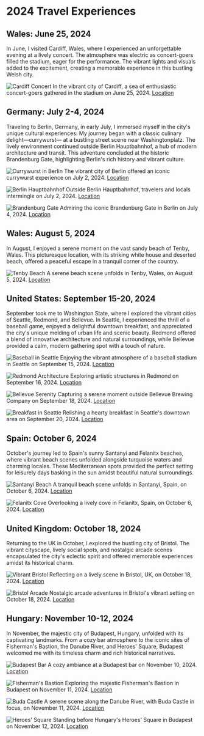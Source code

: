 # 2024 Travel Experiences

## Wales: June 25, 2024

In June, I visited Cardiff, Wales, where I experienced an unforgettable evening at a lively concert. The atmosphere was electric as concert-goers filled the stadium, eager for the performance. The vibrant lights and visuals added to the excitement, creating a memorable experience in this bustling Welsh city.

![Cardiff Concert](015.jpg)
In the vibrant city of Cardiff, a sea of enthusiastic concert-goers gathered in the stadium on June 25, 2024. [Location](https://www.bing.com/maps?cp=51.47833333333333~-3.1824749999999997&lvl=16)

## Germany: July 2-4, 2024

Traveling to Berlin, Germany, in early July, I immersed myself in the city's unique cultural experiences. My journey began with a classic culinary delight—currywurst— at a bustling street scene near Washingtonplatz. The lively environment continued outside Berlin Hauptbahnhof, a hub of modern architecture and transit. This adventure concluded at the historic Brandenburg Gate, highlighting Berlin's rich history and vibrant culture.

![Currywurst in Berlin](014.jpg)
The vibrant city of Berlin offered an iconic currywurst experience on July 2, 2024. [Location](https://www.bing.com/maps?cp=52.52441666666667~13.369544444444445&lvl=16)

![Berlin Hauptbahnhof](013.jpg)
Outside Berlin Hauptbahnhof, travelers and locals intermingle on July 2, 2024. [Location](https://www.bing.com/maps?cp=52.52382222222222~13.369119444444445&lvl=16)

![Brandenburg Gate](005.jpg)
Admiring the iconic Brandenburg Gate in Berlin on July 4, 2024. [Location](https://www.bing.com/maps?cp=52.516416666666665~13.378411111111111&lvl=16)

## Wales: August 5, 2024

In August, I enjoyed a serene moment on the vast sandy beach of Tenby, Wales. This picturesque location, with its striking white house and deserted beach, offered a peaceful escape in a tranquil corner of the country.

![Tenby Beach](004.jpg)
A serene beach scene unfolds in Tenby, Wales, on August 5, 2024. [Location](https://www.bing.com/maps?cp=51.67585833333333~-4.701925&lvl=16)

## United States: September 15-20, 2024

September took me to Washington State, where I explored the vibrant cities of Seattle, Redmond, and Bellevue. In Seattle, I experienced the thrill of a baseball game, enjoyed a delightful downtown breakfast, and appreciated the city's unique melding of urban life and scenic beauty. Redmond offered a blend of innovative architecture and natural surroundings, while Bellevue provided a calm, modern gathering spot with a touch of nature.

![Baseball in Seattle](003.jpg)
Enjoying the vibrant atmosphere of a baseball stadium in Seattle on September 15, 2024. [Location](https://www.bing.com/maps?cp=47.59085~-122.33256944444445&lvl=16)

![Redmond Architecture](012.jpg)
Exploring artistic structures in Redmond on September 16, 2024. [Location](https://www.bing.com/maps?cp=47.643211111111114~-122.1336888888889&lvl=16)

![Bellevue Serenity](011.jpg)
Capturing a serene moment outside Bellevue Brewing Company on September 18, 2024. [Location](https://www.bing.com/maps?cp=47.621375~-122.17839166666667&lvl=16)

![Breakfast in Seattle](010.jpg)
Relishing a hearty breakfast in Seattle's downtown area on September 20, 2024. [Location](https://www.bing.com/maps?cp=47.61092777777778~-122.34072222222221&lvl=16)

## Spain: October 6, 2024

October's journey led to Spain's sunny Santanyí and Felanitx beaches, where vibrant beach scenes unfolded alongside turquoise waters and charming locales. These Mediterranean spots provided the perfect setting for leisurely days basking in the sun amidst beautiful natural surroundings.

![Santanyí Beach](009.jpg)
A tranquil beach scene unfolds in Santanyí, Spain, on October 6, 2024. [Location](https://www.bing.com/maps?cp=39.376108333333335~3.2370583333333336&lvl=16)

![Felanitx Cove](008.jpg)
Overlooking a lively cove in Felanitx, Spain, on October 6, 2024. [Location](https://www.bing.com/maps?cp=39.379219444444445~3.2387333333333332&lvl=16)

## United Kingdom: October 18, 2024

Returning to the UK in October, I explored the bustling city of Bristol. The vibrant cityscape, lively social spots, and nostalgic arcade scenes encapsulated the city's eclectic spirit and offered memorable experiences amidst its historical charm.

![Vibrant Bristol](007.jpg)
Reflecting on a lively scene in Bristol, UK, on October 18, 2024. [Location](https://www.bing.com/maps?cp=51.45366111111112~-2.592530555555556&lvl=16)

![Bristol Arcade](006.jpg)
Nostalgic arcade adventures in Bristol's vibrant setting on October 18, 2024. [Location](https://www.bing.com/maps?cp=51.45308888888889~-2.5959694444444446&lvl=16)

## Hungary: November 10-12, 2024

In November, the majestic city of Budapest, Hungary, unfolded with its captivating landmarks. From a cozy bar atmosphere to the iconic sites of Fisherman's Bastion, the Danube River, and Heroes' Square, Budapest welcomed me with its timeless charm and rich historical narratives.

![Budapest Bar](022.jpg)
A cozy ambiance at a Budapest bar on November 10, 2024. [Location](https://www.bing.com/maps?cp=47.50545~19.05752777777778&lvl=16)

![Fisherman's Bastion](021.jpg)
Exploring the majestic Fisherman's Bastion in Budapest on November 11, 2024. [Location](https://www.bing.com/maps?cp=47.50167777777778~19.034522222222225&lvl=16)

![Buda Castle](023.jpg)
A serene scene along the Danube River, with Buda Castle in focus, on November 11, 2024. [Location](https://www.bing.com/maps?cp=47.49808055555555~19.047069444444446&lvl=16)

![Heroes' Square](001.jpg)
Standing before Hungary's Heroes' Square in Budapest on November 12, 2024. [Location](https://www.bing.com/maps?cp=47.51457777777778~19.076988888888888&lvl=16)